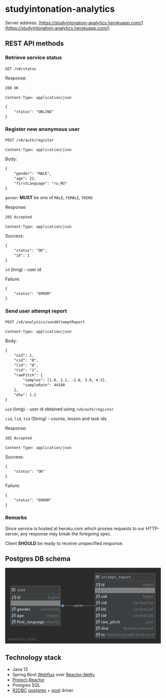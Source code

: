 # studyintonation-analytics

Server address: [https://studyintonation-analytics.herokuapp.com/](https://studyintonation-analytics.herokuapp.com/)

## REST API methods

### Retrieve service status

`GET /v0/status`

Response: 

`200 OK`

`Content-Type: application/json`
```
{
    "status": "ONLINE"
}
```

### Register new anonymous user

`POST /v0/auth/register`

`Content-Type: application/json`

Body:
```
{
	"gender": "MALE",
	"age": 22,
	"firstLanguage": "ru_RU"
}
```

`gender` **MUST** be one of `MALE`, `FEMALE`, `THIRD`

Response:

`202 Accepted`

`Content-Type: application/json`

Success:
```
{
    "status": "OK",
    "id": 1
}
```

`id` (long) - user id

Failure:
```
{
    "status": "ERROR"
}
```

### Send user attempt report

`POST /v0/analytics/sendAttemptReport`

`Content-Type: application/json`

Body:
```
{
	"uid": 1,
	"cid": "0",
	"lid": "0",
	"tid": "1",
	"rawPitch": {
		"samples": [1.0, 1.1, -2.8, 3.9, 4.3],
		"sampleRate": 44100
	},
	"dtw": 1.2
}
```
`uid` (long) - user id obtained using `/v0/auth/register`

`cid`, `lid`, `tid` (String) - course, lesson and task ids

Response:

`202 Accepted`

`Content-Type: application/json`

Success:
```
{
    "status": "OK"
}
```

Failure:
```
{
    "status": "ERROR"
}
```

### Remarks

Since service is hosted at heroku.com which proxies requests to our HTTP-server, any response may break the foregoing spec.

Client **SHOULD** be ready to receive unspecified response. 

## Postgres DB schema

![db-schema](fig/db-schema.png)

## Technology stack

* Java 13
* Spring Boot [Webflux](https://docs.spring.io/spring/docs/current/spring-framework-reference/web-reactive.html) over [Reactor-Netty](https://github.com/reactor/reactor-netty)
* [Project-Reactor](https://github.com/reactor/reactor-core)
* Postgres SQL
* [R2DBC](https://r2dbc.io/) [postgres](https://github.com/r2dbc/r2dbc-postgresql) + [pool](https://github.com/r2dbc/r2dbc-pool) driver
